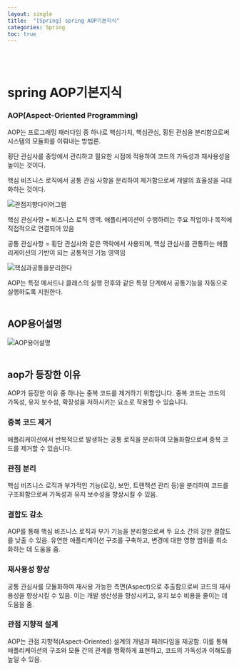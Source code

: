 ```yaml
---
layout: single
title:  "[Spring] spring AOP기본지식"
categories: Spring
toc: true
---
```


<br><br>


# spring AOP기본지식 #

<h3> AOP(Aspect-Oriented Programming)</h3>

AOP는 프로그래밍 패러다임 중 하나로 핵심가치, 핵심관심, 횡된 관심을 분리함으로써 시스템의 모듈화를 이뤄내는 방법론.

횡단 관심사를 중앙에서 관리하고 필요한 시점에 적용하여 코드의 가독성과 재사용성을 높이는 것이다.

핵심 비즈니스 로직에서 공통 관심 사항을 분리하여 제거함으로써 개발의 효율성을 극대화하는 것이다.

![관점지향다이어그램](https:/images/2023-06-28-AOP.md/관점지향다이어그램.png)

핵심 관심사항 = 비즈니스 로직 영역. 애플리케이션이 수행하려는 주요 작업이나 목적에 직접적으로 연결되어 있음

공통 관심사항 = 횡단 관심사와 같은 맥락에서 사용되며, 핵심 관심사를 관통하는 애플리케이션의 기반이 되는 공통적인 기능 영역임


![핵심과공통을분리한다](https:/images/2023-06-28-AOP.md/핵심과공통을분리한다.png)

AOP는 특정 메서드나 클래스의 실행 전후와 같은 특정 단계에서 공통기능을 자동으로 실행하도록 지원한다.
<br><br>


## AOP용어설명 ##

![AOP용어설명](https:/images/2023-06-28-AOP.md/AOP용어설명.png)
<br><br>


## aop가 등장한 이유 ##

AOP가 등장한 이유 중 하나는 중복 코드를 제거하기 위함입니다. 중복 코드는 코드의 가독성, 유지 보수성, 확장성을 저하시키는 요소로 작용할 수 있습니다.
<br>

### 중복 코드 제거 ###

애플리케이션에서 반복적으로 발생하는 공통 로직을 분리하여 모듈화함으로써 중복 코드를 제거할 수 있습니다.
<br>

### 관점 분리 ###

핵심 비즈니스 로직과 부가적인 기능(로깅, 보안, 트랜잭션 관리 등)을 분리하여 코드를 구조화함으로써 가독성과 유지 보수성을 향상시킬 수 있음.
<br>

### 결합도 감소 ###

AOP를 통해 핵심 비즈니스 로직과 부가 기능을 분리함으로써 두 요소 간의 강한 결합도를 낮출 수 있음. 유연한 애플리케이션 구조를 구축하고, 변경에 대한 영향 범위를 최소화하는 데 도움을 줌.
<br>

### 재사용성 향상 ###

공통 관심사를 모듈화하여 재사용 가능한 측면(Aspect)으로 추출함으로써 코드의 재사용성을 향상시킬 수 있음. 이는 개발 생산성을 향상시키고, 유지 보수 비용을 줄이는 데 도움을 줌.
<br>

### 관점 지향적 설계 ### 

AOP는 관점 지향적(Aspect-Oriented) 설계의 개념과 패러다임을 제공함. 이를 통해 애플리케이션의 구조와 모듈 간의 관계를 명확하게 표현하고, 코드의 가독성과 이해도를 높일 수 있음.
<br>

